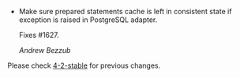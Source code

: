 *   Make sure prepared statements cache is left in consistent state if exception is raised
    in PostgreSQL adapter.

    Fixes #1627.

    *Andrew Bezzub*

Please check [4-2-stable](https://github.com/rails/rails/blob/4-2-stable/activerecord/CHANGELOG.md) for previous changes.
